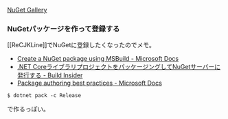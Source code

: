 [NuGet Gallery](https://www.nuget.org/)

### NuGetパッケージを作って登録する

[[ReCJKLine]]でNuGetに登録したくなったのでメモ。

- [Create a NuGet package using MSBuild - Microsoft Docs](https://docs.microsoft.com/en-us/nuget/create-packages/creating-a-package-msbuild)
- [.NET CoreライブラリプロジェクトをパッケージングしてNuGetサーバーに発行する - Build Insider](https://www.buildinsider.net/language/dotnetcore/06)
- [Package authoring best practices - Microsoft Docs](https://docs.microsoft.com/en-us/nuget/create-packages/package-authoring-best-practices)
```
$ dotnet pack -c Release
```

で作るっぽい。